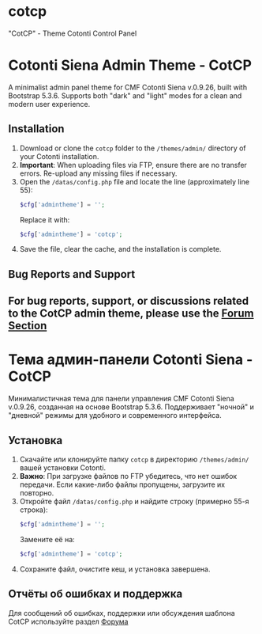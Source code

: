 # cotcp
"CotCP" - Theme Cotonti Control Panel

# Cotonti Siena Admin Theme - CotCP

A minimalist admin panel theme for CMF Cotonti Siena v.0.9.26, built with Bootstrap 5.3.6. Supports both "dark" and "light" modes for a clean and modern user experience.

## Installation

1. Download or clone the `cotcp` folder to the `/themes/admin/` directory of your Cotonti installation.
2. **Important**: When uploading files via FTP, ensure there are no transfer errors. Re-upload any missing files if necessary.
3. Open the `/datas/config.php` file and locate the line (approximately line 55):
   ```php
   $cfg['admintheme'] = '';
   ```
   Replace it with:
   ```php
   $cfg['admintheme'] = 'cotcp';
   ```
4. Save the file, clear the cache, and the installation is complete.

## Bug Reports and Support

For bug reports, support, or discussions related to the CotCP admin theme, please use the [Forum Section](https://abuyfile.com/forums/cotonti/original/skins/cotcp)
---

# Тема админ-панели Cotonti Siena - CotCP

Минималистичная тема для панели управления CMF Cotonti Siena v.0.9.26, созданная на основе Bootstrap 5.3.6. Поддерживает "ночной" и "дневной" режимы для удобного и современного интерфейса.

## Установка

1. Скачайте или клонируйте папку `cotcp` в директорию `/themes/admin/` вашей установки Cotonti.
2. **Важно**: При загрузке файлов по FTP убедитесь, что нет ошибок передачи. Если какие-либо файлы пропущены, загрузите их повторно.
3. Откройте файл `/datas/config.php` и найдите строку (примерно 55-я строка):
   ```php
   $cfg['admintheme'] = '';
   ```
   Замените её на:
   ```php
   $cfg['admintheme'] = 'cotcp';
   ```
4. Сохраните файл, очистите кеш, и установка завершена.

## Отчёты об ошибках и поддержка

Для сообщений об ошибках, поддержки или обсуждения шаблона CotCP используйте раздел [Форума](https://abuyfile.com/ru/forums/cotonti/original/skins/cotcp) 

